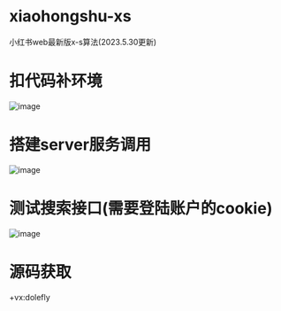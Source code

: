 # xiaohongshu-xs
小红书web最新版x-s算法(2023.5.30更新)

# 扣代码补环境
![image](https://github.com/rainxys/xiaohongshu-xs/assets/48708603/e0423496-f5d8-4317-8b47-034f91cfc955)

# 搭建server服务调用
![image](https://github.com/rainxys/xiaohongshu-xs/assets/48708603/d918e6ac-eb54-4e83-b2da-e1e1923d8bd6)

# 测试搜索接口(需要登陆账户的cookie)
![image](https://github.com/rainxys/xiaohongshu-xs/assets/48708603/50b1d160-81f6-4805-9d83-89fa8e402654)


# 源码获取
+vx:dolefly
